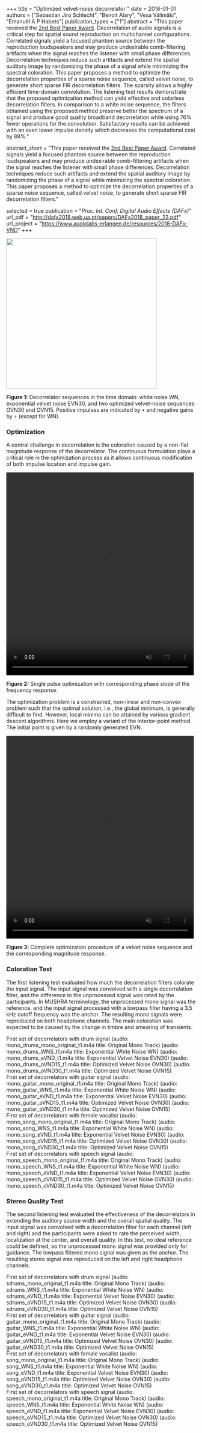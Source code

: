 +++
title = "Optimized velvet-noise decorrelator "
date = 2018-01-01
authors = ["Sebastian Jiro Schlecht", "Benoit Alary", "Vesa Välimäki", "Emanuël A P Habets"]
publication_types = ["1"]
abstract = "This paper received the [2nd Best Paper Award](http://dafx2018.web.ua.pt/). Decorrelation of audio signals is a critical step for spatial sound reproduction on multichannel configurations. Correlated signals yield a focused phantom source between the reproduction loudspeakers and may produce undesirable comb-filtering artifacts when the signal reaches the listener with small phase differences. Decorrelation techniques reduce such artifacts and extend the spatial auditory image by randomizing the phase of a signal while minimizing the spectral coloration. This paper proposes a method to optimize the decorrelation properties of a sparse noise sequence, called velvet noise, to generate short sparse FIR decorrelation filters. The sparsity allows a highly efficient time-domain convolution. The listening test results demonstrate that the proposed optimization method can yield effective and colorless decorrelation filters. In comparison to a white noise sequence, the filters obtained using the proposed method preserve better the spectrum of a signal and produce good quality broadband decorrelation while using 76% fewer operations for the convolution. Satisfactory results can be achieved with an even lower impulse density which decreases the computational cost by 88%."

abstract_short = "This paper received the [2nd Best Paper Award](http://dafx2018.web.ua.pt/). Correlated signals yield a focused phantom source between the reproduction loudspeakers and may produce undesirable comb-filtering artifacts when the signal reaches the listener with small phase differences. Decorrelation techniques reduce such artifacts and extend the spatial auditory image by randomizing the phase of a signal while minimizing the spectral coloration. This paper proposes a method to optimize the decorrelation properties of a sparse noise sequence, called velvet noise, to generate short sparse FIR decorrelation filters."

selected = true
publication = "*Proc. Int. Conf. Digital Audio Effects (DAFx)*"
url_pdf = "http://dafx2018.web.ua.pt/papers/DAFx2018_paper_23.pdf"
url_project = "https://www.audiolabs-erlangen.de/resources/2018-DAFx-VND"
+++


<img src="plot_meanMagnitudeAllIR.png" width="400"/>

<strong>**Figure 1:**</strong> Decorrelator sequences in the time domain: white noise $\mathrm{WN}$, exponential velvet noise $\mathrm{EVN}30$, and two optimized velvet-noise sequences $\mathrm{OVN}30$ and $\mathrm{OVN}15$. Positive impulses are indicated by $\bullet$ and negative gains by $\circ$ (except for $\mathrm{WN}$).

### Optimization

A central challenge in decorrelation is the coloration caused by a non-flat magnitude response of the decorrelator. The continuous formulation plays a critical role in the optimization process as it allows continuous modification of both impulse location and impulse gain.

<div class="row post-image-bg" markdown="1">
    <video width="99%" height="540" autoplay loop muted markdown="1">
        <source src="animation_pulseOptimization.mov" type="video/mp4" markdown="1" >
    </video>
</div>

<strong>**Figure 2:**</strong> Single pulse optimization with corresponding phase slope of the frequency response.

The optimization problem is a constrained, non-linear and non-convex problem such that the optimal solution, i.e., the global minimum, is generally difficult to find. However, local minima can be attained by various gradient descent algorithms. Here we employ a variant of the interior-point method. The initial point is given by a randomly generated EVN.

<div class="row post-image-bg" markdown="1">
    <video width="99%" height="540" autoplay loop muted markdown="1">
        <source src="animation_VNDoptimization.mov" type="video/mp4" markdown="1" >
    </video>
</div>

<strong>**Figure 3:**</strong> Complete optimization procedure of a velvet noise sequence and the corresponding magnitude response.



### Coloration Test

The first listening test evaluated how much the decorrelation filters colorate the input signal. The input signal was convolved with a single decorrelation filter, and the difference to the unprocessed signal was rated by the participants. In MUSHRA terminology, the unprocessed mono signal was the reference, and the input signal processed with a lowpass filter having a 3.5 kHz cutoff frequency was the anchor. The resulting mono signals were reproduced on both headphone channels. The main coloration was expected to be caused by the change in timbre and smearing of transients.



<div class="player">
First set of decorrelators with drum signal
(audio: mono_drums_mono_original_t1.m4a title: Original Mono Track)
(audio: mono_drums_WNS_t1.m4a title: Exponential White Noise WN)
(audio: mono_drums_eVND_t1.m4a title: Exponential Velvet Noise EVN30)
(audio: mono_drums_oVND15_t1.m4a title: Optimized Velvet Noise OVN30)
(audio: mono_drums_oVND30_t1.m4a title: Optimized Velvet Noise OVN15)
</div>

<div class="player">
First set of decorrelators with guitar signal
(audio: mono_guitar_mono_original_t1.m4a title: Original Mono Track)
(audio: mono_guitar_WNS_t1.m4a title: Exponential White Noise WN)
(audio: mono_guitar_eVND_t1.m4a title: Exponential Velvet Noise EVN30)
(audio: mono_guitar_oVND15_t1.m4a title: Optimized Velvet Noise OVN30)
(audio: mono_guitar_oVND30_t1.m4a title: Optimized Velvet Noise OVN15)
</div>

<div class="player">
First set of decorrelators with female vocalist
(audio: mono_song_mono_original_t1.m4a title: Original Mono Track)
(audio: mono_song_WNS_t1.m4a title: Exponential White Noise WN)
(audio: mono_song_eVND_t1.m4a title: Exponential Velvet Noise EVN30)
(audio: mono_song_oVND15_t1.m4a title: Optimized Velvet Noise OVN30)
(audio: mono_song_oVND30_t1.m4a title: Optimized Velvet Noise OVN15)
</div>

<div class="player">
First set of decorrelators with speech signal
(audio: mono_speech_mono_original_t1.m4a title: Original Mono Track)
(audio: mono_speech_WNS_t1.m4a title: Exponential White Noise WN)
(audio: mono_speech_eVND_t1.m4a title: Exponential Velvet Noise EVN30)
(audio: mono_speech_oVND15_t1.m4a title: Optimized Velvet Noise OVN30)
(audio: mono_speech_oVND30_t1.m4a title: Optimized Velvet Noise OVN15)
</div>


### Stereo Quality Test

The second listening test evaluated the effectiveness of the decorrelators in extending the auditory source width and the overall spatial quality. The input signal was convolved with a decorrelation filter for each channel (left and right) and the participants were asked to rate the perceived width, localization at the center, and overall quality. In this test, no ideal reference could be defined, so the unprocessed mono signal was provided only for guidance. The lowpass filtered mono signal was given as the anchor. The resulting stereo signal was reproduced on the left and right headphone channels. 

<div class="player">
First set of decorrelators with drum signal
(audio: sdrums_mono_original_t1.m4a title: Original Mono Track)
(audio: sdrums_WNS_t1.m4a title: Exponential White Noise WN)
(audio: sdrums_eVND_t1.m4a title: Exponential Velvet Noise EVN30)
(audio: sdrums_oVND15_t1.m4a title: Optimized Velvet Noise OVN30)
(audio: sdrums_oVND30_t1.m4a title: Optimized Velvet Noise OVN15)
</div>    

<div class="player">
First set of decorrelators with guitar signal
(audio: guitar_mono_original_t1.m4a title: Original Mono Track)
(audio: guitar_WNS_t1.m4a title: Exponential White Noise WN)
(audio: guitar_eVND_t1.m4a title: Exponential Velvet Noise EVN30)
(audio: guitar_oVND15_t1.m4a title: Optimized Velvet Noise OVN30)
(audio: guitar_oVND30_t1.m4a title: Optimized Velvet Noise OVN15)
</div>

<div class="player">
First set of decorrelators with female vocalist
(audio: song_mono_original_t1.m4a title: Original Mono Track)
(audio: song_WNS_t1.m4a title: Exponential White Noise WN)
(audio: song_eVND_t1.m4a title: Exponential Velvet Noise EVN30)
(audio: song_oVND15_t1.m4a title: Optimized Velvet Noise OVN30)
(audio: song_oVND30_t1.m4a title: Optimized Velvet Noise OVN15)
</div>

<div class="player">
First set of decorrelators with speech signal
(audio: speech_mono_original_t1.m4a title: Original Mono Track)
(audio: speech_WNS_t1.m4a title: Exponential White Noise WN)
(audio: speech_eVND_t1.m4a title: Exponential Velvet Noise EVN30)
(audio: speech_oVND15_t1.m4a title: Optimized Velvet Noise OVN30)
(audio: speech_oVND30_t1.m4a title: Optimized Velvet Noise OVN15)
</div>